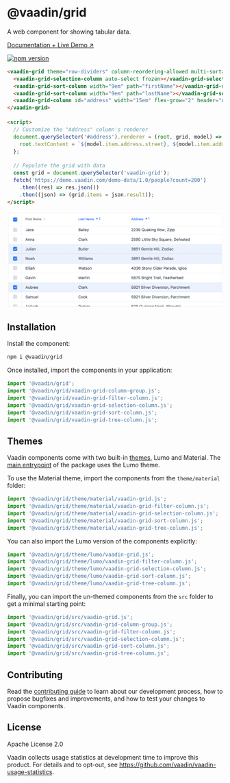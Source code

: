 # @vaadin/grid

A web component for showing tabular data.

[Documentation + Live Demo ↗](https://vaadin.com/docs/latest/components/grid)

[![npm version](https://badgen.net/npm/v/@vaadin/grid)](https://www.npmjs.com/package/@vaadin/grid)

```html
<vaadin-grid theme="row-dividers" column-reordering-allowed multi-sort>
  <vaadin-grid-selection-column auto-select frozen></vaadin-grid-selection-column>
  <vaadin-grid-sort-column width="9em" path="firstName"></vaadin-grid-sort-column>
  <vaadin-grid-sort-column width="9em" path="lastName"></vaadin-grid-sort-column>
  <vaadin-grid-column id="address" width="15em" flex-grow="2" header="Address"></vaadin-grid-column>
</vaadin-grid>

<script>
  // Customize the "Address" column's renderer
  document.querySelector('#address').renderer = (root, grid, model) => {
    root.textContent = `${model.item.address.street}, ${model.item.address.city}`;
  };

  // Populate the grid with data
  const grid = document.querySelector('vaadin-grid');
  fetch('https://demo.vaadin.com/demo-data/1.0/people?count=200')
    .then((res) => res.json())
    .then((json) => (grid.items = json.result));
</script>
```

[<img src="https://raw.githubusercontent.com/vaadin/web-components/main/packages/grid/screenshot.png" alt="Screenshot of vaadin-grid">](https://vaadin.com/docs/latest/components/grid)

## Installation

Install the component:

```sh
npm i @vaadin/grid
```

Once installed, import the components in your application:

```js
import '@vaadin/grid';
import '@vaadin/grid/vaadin-grid-column-group.js';
import '@vaadin/grid/vaadin-grid-filter-column.js';
import '@vaadin/grid/vaadin-grid-selection-column.js';
import '@vaadin/grid/vaadin-grid-sort-column.js';
import '@vaadin/grid/vaadin-grid-tree-column.js';
```

## Themes

Vaadin components come with two built-in [themes](https://vaadin.com/docs/latest/styling), Lumo and Material.
The [main entrypoint](https://github.com/vaadin/web-components/blob/main/packages/grid/vaadin-grid.js) of the package uses the Lumo theme.

To use the Material theme, import the components from the `theme/material` folder:

```js
import '@vaadin/grid/theme/material/vaadin-grid.js';
import '@vaadin/grid/theme/material/vaadin-grid-filter-column.js';
import '@vaadin/grid/theme/material/vaadin-grid-selection-column.js';
import '@vaadin/grid/theme/material/vaadin-grid-sort-column.js';
import '@vaadin/grid/theme/material/vaadin-grid-tree-column.js';
```

You can also import the Lumo version of the components explicitly:

```js
import '@vaadin/grid/theme/lumo/vaadin-grid.js';
import '@vaadin/grid/theme/lumo/vaadin-grid-filter-column.js';
import '@vaadin/grid/theme/lumo/vaadin-grid-selection-column.js';
import '@vaadin/grid/theme/lumo/vaadin-grid-sort-column.js';
import '@vaadin/grid/theme/lumo/vaadin-grid-tree-column.js';
```

Finally, you can import the un-themed components from the `src` folder to get a minimal starting point:

```js
import '@vaadin/grid/src/vaadin-grid.js';
import '@vaadin/grid/src/vaadin-grid-column-group.js';
import '@vaadin/grid/src/vaadin-grid-filter-column.js';
import '@vaadin/grid/src/vaadin-grid-selection-column.js';
import '@vaadin/grid/src/vaadin-grid-sort-column.js';
import '@vaadin/grid/src/vaadin-grid-tree-column.js';
```

## Contributing

Read the [contributing guide](https://vaadin.com/docs/latest/contributing/overview) to learn about our development process, how to propose bugfixes and improvements, and how to test your changes to Vaadin components.

## License

Apache License 2.0

Vaadin collects usage statistics at development time to improve this product.
For details and to opt-out, see https://github.com/vaadin/vaadin-usage-statistics.
